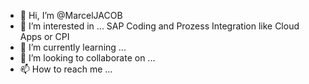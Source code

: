 - 👋 Hi, I’m @MarcelJACOB
- 👀 I’m interested in ... SAP Coding and Prozess Integration like Cloud Apps or CPI
- 🌱 I’m currently learning ...
- 💞️ I’m looking to collaborate on ...
- 📫 How to reach me ...

<!---
MarcelJACOB/MarcelJACOB is a ✨ special ✨ repository because its `README.md` (this file) appears on your GitHub profile.
You can click the Preview link to take a look at your changes.
--->
